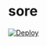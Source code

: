 # sore
[![Deploy](https://www.herokucdn.com/deploy/button.png)](https://dashboard.heroku.com/new?template=https://github.com/saro564/sore)
